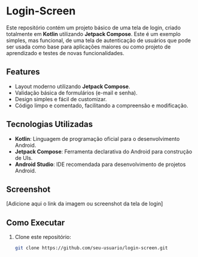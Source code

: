 # Login-Screen

Este repositório contém um projeto básico de uma tela de login, criado totalmente em **Kotlin** utilizando **Jetpack Compose**. Este é um exemplo simples, mas funcional, de uma tela de autenticação de usuários que pode ser usada como base para aplicações maiores ou como projeto de aprendizado e testes de novas funcionalidades.

## Features

- Layout moderno utilizando **Jetpack Compose**.
- Validação básica de formulários (e-mail e senha).
- Design simples e fácil de customizar.
- Código limpo e comentado, facilitando a compreensão e modificação.

## Tecnologias Utilizadas

- **Kotlin**: Linguagem de programação oficial para o desenvolvimento Android.
- **Jetpack Compose**: Ferramenta declarativa do Android para construção de UIs.
- **Android Studio**: IDE recomendada para desenvolvimento de projetos Android.

## Screenshot

[Adicione aqui o link da imagem ou screenshot da tela de login]

## Como Executar

1. Clone este repositório:
   ```bash
   git clone https://github.com/seu-usuario/login-screen.git
